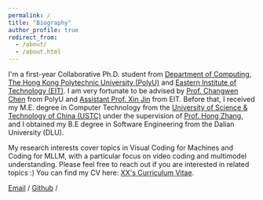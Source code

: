 ```yaml
---
permalink: /
title: "Biography"
author_profile: true
redirect_from: 
  - /about/
  - /about.html
---
```


I'm a first-year Collaborative Ph.D. student from [Department of Computing](https://www.polyu.edu.hk/comp/), [The Hong Kong Polytechnic University (PolyU)](https://www.polyu.edu.hk) and [Eastern Institute of Technology (EIT)](https://www.eitech.edu.cn/). I am very fortunate to be advised by [Prof. Changwen Chen](https://www.polyu.edu.hk/comp/people/academic-staff/prof-chen-changwen/?sc_lang=en) from PolyU and [Assistant Prof. Xin Jin](https://www.eitech.edu.cn/?tid=40&p=teacher) from EIT. Before that, I received my M.E. degree in Computer Technology from the [University of Science & Technology of China (USTC)](http://saids.ustc.edu.cn/main.htm) under the supervision of [Prof. Hong Zhang](https://bs.ustc.edu.cn/chinese/profile-392.html), and I obtained my B.E degree in Software Engineering from the Dalian University (DLU).

My research interests cover topics in Visual Coding for Machines and Coding for MLLM, with a particular focus on video coding and multimodel understanding. Please feel free to reach out if you are interested in related topics :)
You can find my CV here: [XX's Curriculum Vitae](../assets/Curriculum_Vitae.pdf).

[Email](mailto:yuntao.wei@connect.polyu.hk) / [Github](https://github.com/yuntao229) / 
